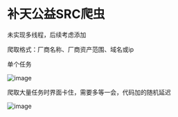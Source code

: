 # 补天公益SRC爬虫

未实现多线程，后续考虑添加

爬取格式：厂商名称、厂商资产范围、域名或ip

单个任务

![image](https://github.com/fauns-o/scavenger/assets/67944000/ea5d4e99-b105-4e51-8715-9411dde6df14)

爬取大量任务时界面卡住，需要多等一会，代码加的随机延迟

![image](https://github.com/fauns-o/scavenger/assets/67944000/29fb137b-bd33-477b-b4c9-19cde94d0197)
